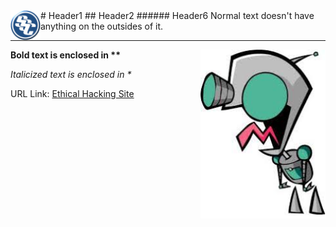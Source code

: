 <img align="left" src="https://github.com/0m3g4b1u3/hello-world/blob/master/sscLogo200.png" width=48>
# Header1
## Header2
###### Header6
Normal text doesn't have anything on the outsides of it.
<hr>
<img align="right" src="https://github.com/0m3g4b1u3/hello-world/blob/master/GIRa.jpg" width=200>

**Bold text is enclosed in \*\***

*Italicized text is enclosed in \**

URL Link: [Ethical Hacking Site](https://www.omegabluecs.com/eh1WEB/index.html)

<br>

